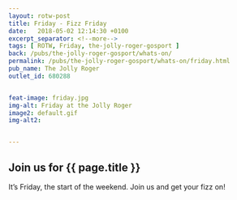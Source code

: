 ```yaml
---
layout: rotw-post
title: Friday - Fizz Friday
date:   2018-05-02 12:14:30 +0100
excerpt_separator: <!--more-->
tags: [ ROTW, Friday, the-jolly-roger-gosport ]
back: /pubs/the-jolly-roger-gosport/whats-on/
permalink: /pubs/the-jolly-roger-gosport/whats-on/friday.html
pub_name: The Jolly Roger
outlet_id: 680288


feat-image: friday.jpg
img-alt: Friday at the Jolly Roger
image2: default.gif
img-alt2:


---
```


<h2>Join us for {{ page.title }}</h2>
<p>It’s Friday, the start of the weekend. Join us and get your fizz on!</p>